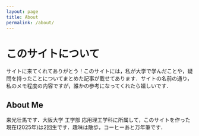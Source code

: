 ```yaml
---
layout: page
title: About
permalink: /about/
---
```


# このサイトについて
サイトに来てくれてありがとう！このサイトには，私が大学で学んだことや，疑問を持ったことについてまとめた記事が載せてあります．サイトの名前の通り，私のメモ程度の内容ですが，誰かの参考になってくれたら嬉しいです．

## About Me
来光壮馬です．大阪大学 工学部 応用理工学科に所属して，このサイトを作った現在(2025年)は2回生です．趣味は散歩，コーヒーあと万年筆です．